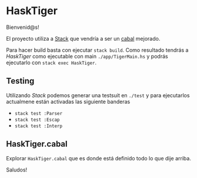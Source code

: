 # HaskTiger

Bienvenid@s!

El proyecto utiliza a [Stack](https://docs.haskellstack.org/en/stable/README/) que vendría a ser
un [cabal](https://cabal) mejorado.

Para hacer build basta con ejecutar `stack build`. Como resultado tendrás a *HaskTiger* como ejecutable con main `./app/TigerMain.hs`
y podrás ejecutarlo con `stack exec HaskTiger`.

## Testing

Utilizando *Stack* podemos generar una testsuit en `./test` y para ejecutarlos actualmene están activadas las siguiente banderas
+ `stack test :Parser`
+ `stack test :Escap`
+ `stack test :Interp`


## HaskTiger.cabal

Explorar `HaskTiger.cabal` que es donde está definido todo lo que dije arriba.

Saludos!
